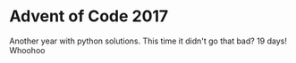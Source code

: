 Advent of Code 2017
===================

Another year with python solutions. This time it didn't go that bad? 19 days! Whoohoo
